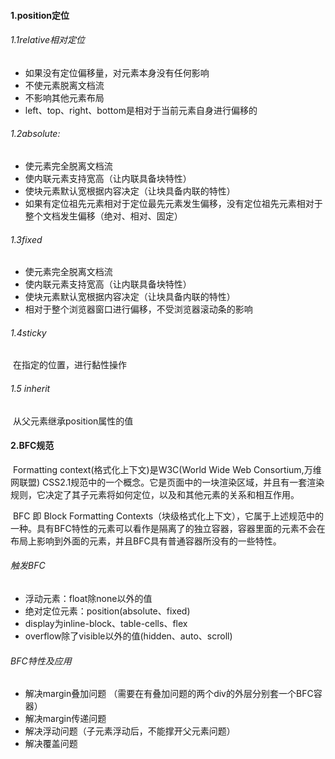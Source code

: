 #### 1.position定位

###### 1.1relative相对定位

* 如果没有定位偏移量，对元素本身没有任何影响
* 不使元素脱离文档流
* 不影响其他元素布局
* left、top、right、bottom是相对于当前元素自身进行偏移的

###### 1.2absolute:

* 使元素完全脱离文档流
* 使内联元素支持宽高（让内联具备块特性）
* 使块元素默认宽根据内容决定（让块具备内联的特性）
* 如果有定位祖先元素相对于定位最先元素发生偏移，没有定位祖先元素相对于整个文档发生偏移（绝对、相对、固定）

###### 1.3fixed

* 使元素完全脱离文档流
* 使内联元素支持宽高（让内联具备块特性）
* 使块元素默认宽根据内容决定（让块具备内联的特性）
* 相对于整个浏览器窗口进行偏移，不受浏览器滚动条的影响

###### 1.4sticky

​	在指定的位置，进行黏性操作

###### 1.5 inherit

​	从父元素继承position属性的值

#### 2.BFC规范

​	Formatting context(格式化上下文)是W3C(World Wide Web Consortium,万维网联盟) CSS2.1规范中的一个概念。它是页面中的一块渲染区域，并且有一套渲染规则，它决定了其子元素将如何定位，以及和其他元素的关系和相互作用。

​	BFC 即 Block Formatting Contexts（块级格式化上下文），它属于上述规范中的一种。具有BFC特性的元素可以看作是隔离了的独立容器，容器里面的元素不会在布局上影响到外面的元素，并且BFC具有普通容器所没有的一些特性。

###### 触发BFC

* 浮动元素：float除none以外的值
* 绝对定位元素：position(absolute、fixed)
* display为inline-block、table-cells、flex
* overflow除了visible以外的值(hidden、auto、scroll)

###### BFC特性及应用

* 解决margin叠加问题 （需要在有叠加问题的两个div的外层分别套一个BFC容器）
* 解决margin传递问题
* 解决浮动问题（子元素浮动后，不能撑开父元素问题）
* 解决覆盖问题